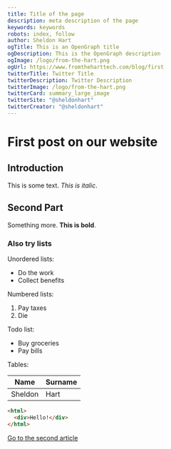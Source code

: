 ```yaml
---
title: Title of the page
description: meta description of the page
keywords: keywords
robots: index, follow
author: Sheldon Hart
ogTitle: This is an OpenGraph title
ogDescription: This is the OpenGraph description
ogImage: /logo/from-the-hart.png
ogUrl: https://www.fromtheharttech.com/blog/first
twitterTitle: Twitter Title
twitterDescription: Twitter Description
twitterImage: /logo/from-the-hart.png
twitterCard: summary_large_image
twitterSite: "@sheldonhart"
twitterCreator: "@sheldonhart"
---
```


# First post on our website

## Introduction

This is some text. *This is italic*.

## Second Part

Something more. **This is bold**.

### Also try lists

Unordered lists:

- Do the work
- Collect benefits

Numbered lists:

1. Pay taxes
2. Die

Todo list:

- Buy groceries
- Pay bills

Tables:

| Name    | Surname |
| ------- | ------- |
| Sheldon | Hart    |

```html
<html>
  <div>Hello!</div>
</html>
```

[Go to the second article](/blog/second)

